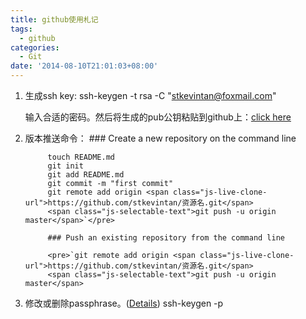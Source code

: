 ```yaml
---
title: github使用札记
tags:
  - github
categories:
  - Git
date: '2014-08-10T21:01:03+08:00'
---
```


1. 生成ssh key:
		ssh-keygen -t rsa -C "stkevintan@foxmail.com"

	输入合适的密码。然后将生成的pub公钥粘贴到github上：[click here](https://github.com/settings/ssh)
2. 版本推送命令：<!--more-->
        ### Create a new repository on the command line

            touch README.md
            git init
            git add README.md
            git commit -m "first commit"
            git remote add origin <span class="js-live-clone-url">https://github.com/stkevintan/资源名.git</span>
            <span class="js-selectable-text">git push -u origin master</span>`</pre>

            ### Push an existing repository from the command line

            <pre>`git remote add origin <span class="js-live-clone-url">https://github.com/stkevintan/资源名.git</span>
            <span class="js-selectable-text">git push -u origin master</span>
3. 修改或删除passphrase。([Details](https://help.github.com/articles/working-with-ssh-key-passphrases/))
		ssh-keygen -p
